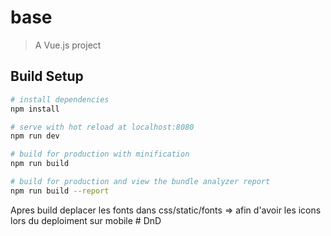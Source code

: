 # base

> A Vue.js project

## Build Setup

``` bash
# install dependencies
npm install

# serve with hot reload at localhost:8080
npm run dev

# build for production with minification
npm run build

# build for production and view the bundle analyzer report
npm run build --report
```
Apres build deplacer les fonts dans css/static/fonts => afin d'avoir les icons lors du deploiment sur mobile
#   D n D  
 